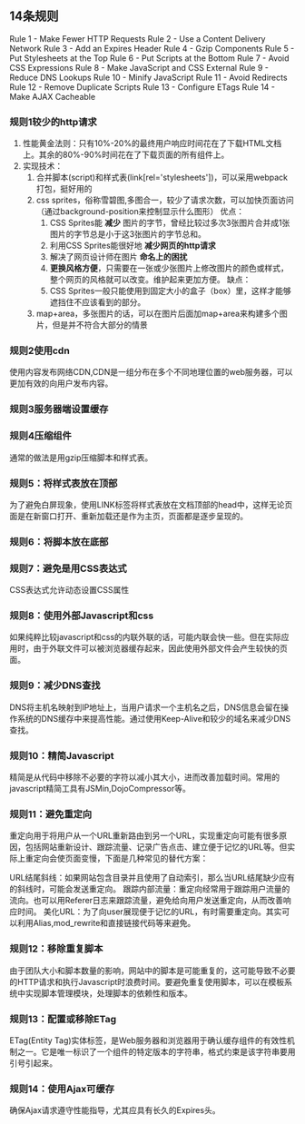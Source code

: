 ## 14条规则
Rule 1 - Make Fewer HTTP Requests
Rule 2 - Use a Content Delivery Network
Rule 3 - Add an Expires Header
Rule 4 - Gzip Components
Rule 5 - Put Stylesheets at the Top
Rule 6 - Put Scripts at the Bottom
Rule 7 - Avoid CSS Expressions
Rule 8 - Make JavaScript and CSS External
Rule 9 - Reduce DNS Lookups
Rule 10 - Minify JavaScript
Rule 11 - Avoid Redirects
Rule 12 - Remove Duplicate Scripts
Rule 13 - Configure ETags
Rule 14 - Make AJAX Cacheable

### 规则1较少的http请求
1. 性能黄金法则：只有10%-20%的最终用户响应时间花在了下载HTML文档上。其余的80%-90%时间花在了下载页面的所有组件上。
2. 实现技术：
    1. 合并脚本(script)和样式表(link[rel='stylesheets'])，可以采用webpack打包，挺好用的
    2. css sprites，俗称雪碧图,多图合一，较少了请求次数，可以加快页面访问（通过background-position来控制显示什么图形）
       优点：
          1. CSS Sprites能 **减少** 图片的字节，曾经比较过多次3张图片合并成1张图片的字节总是小于这3张图片的字节总和。
          2. 利用CSS Sprites能很好地 **减少网页的http请求**
          3. 解决了网页设计师在图片 **命名上的困扰**
          4. **更换风格方便**，只需要在一张或少张图片上修改图片的颜色或样式，整个网页的风格就可以改变。维护起来更加方便。
       缺点：
          1. CSS Sprites一般只能使用到固定大小的盒子（box）里，这样才能够遮挡住不应该看到的部分。
    3. map+area，多张图片的话，可以在图片后面加map+area来构建多个图片，但是并不符合大部分的情景

### 规则2使用cdn
使用内容发布网络CDN,CDN是一组分布在多个不同地理位置的web服务器，可以更加有效的向用户发布内容。

### 规则3服务器端设置缓存

### 规则4压缩组件
通常的做法是用gzip压缩脚本和样式表。

### 规则5：将样式表放在顶部
为了避免白屏现象，使用LINK标签将样式表放在文档顶部的head中，这样无论页面是在新窗口打开、重新加载还是作为主页，页面都是逐步呈现的。

### 规则6：将脚本放在底部

### 规则7：避免是用CSS表达式
CSS表达式允许动态设置CSS属性

### 规则8：使用外部Javascript和css
如果纯粹比较javascript和css的内联外联的话，可能内联会快一些。但在实际应用时，由于外联文件可以被浏览器缓存起来，因此使用外部文件会产生较快的页面。

### 规则9：减少DNS查找

DNS将主机名映射到IP地址上，当用户请求一个主机名之后，DNS信息会留在操作系统的DNS缓存中来提高性能。通过使用Keep-Alive和较少的域名来减少DNS查找。

### 规则10：精简Javascript

精简是从代码中移除不必要的字符以减小其大小，进而改善加载时间。常用的javascript精简工具有JSMin,DojoCompressor等。

### 规则11：避免重定向

重定向用于将用户从一个URL重新路由到另一个URL，实现重定向可能有很多原因，包括网站重新设计、跟踪流量、记录广告点击、建立便于记忆的URL等。但实际上重定向会使页面变慢，下面是几种常见的替代方案：

URL结尾斜线：如果网站包含目录并且使用了自动索引，那么当URL结尾缺少应有的斜线时，可能会发送重定向。
跟踪内部流量：重定向经常用于跟踪用户流量的流向。也可以用Referer日志来跟踪流量，避免给向用户发送重定向，从而改善响应时间。
美化URL：为了向user展现便于记忆的URL，有时需要重定向。其实可以利用Alias,mod_rewrite和直接链接代码等来避免。

### 规则12：移除重复脚本
由于团队大小和脚本数量的影响，网站中的脚本是可能重复的，这可能导致不必要的HTTP请求和执行Javascript时浪费时间。要避免重复使用脚本，可以在模板系统中实现脚本管理模块，处理脚本的依赖性和版本。

### 规则13：配置或移除ETag

ETag(Entity Tag)实体标签，是Web服务器和浏览器用于确认缓存组件的有效性机制之一。它是唯一标识了一个组件的特定版本的字符串，格式约束是该字符串要用引号引起来。

### 规则14：使用Ajax可缓存

确保Ajax请求遵守性能指导，尤其应具有长久的Expires头。
